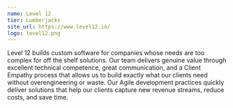 ```yaml
---
name: Level 12
tier: Lumberjacks
site_url: https://www.level12.io/
logo: level12.png
---
```


Level 12 builds custom software for companies whose needs are too complex for off the shelf solutions.
Our team delivers genuine value through excellent technical competence, great communication, and a Client Empathy process that allows us to build exactly what our clients need without overengineering or waste.
Our Agile development practices quickly deliver solutions that help our clients capture new revenue streams, reduce costs, and save time. 
